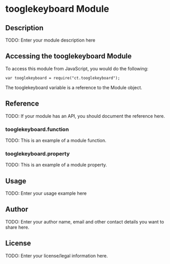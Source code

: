 # tooglekeyboard Module

## Description

TODO: Enter your module description here

## Accessing the tooglekeyboard Module

To access this module from JavaScript, you would do the following:

    var tooglekeyboard = require("ct.tooglekeyboard");

The tooglekeyboard variable is a reference to the Module object.

## Reference

TODO: If your module has an API, you should document
the reference here.

### tooglekeyboard.function

TODO: This is an example of a module function.

### tooglekeyboard.property

TODO: This is an example of a module property.

## Usage

TODO: Enter your usage example here

## Author

TODO: Enter your author name, email and other contact
details you want to share here.

## License

TODO: Enter your license/legal information here.
